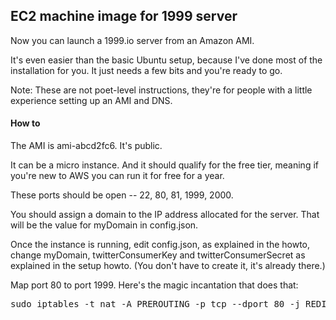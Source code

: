 ## EC2 machine image for 1999 server

Now you can launch a 1999.io server from an Amazon AMI. 

It's even easier than the basic Ubuntu setup, because I've done most of the installation for you. It just needs a few bits and you're ready to go.

Note: These are not poet-level instructions, they're for people with a little experience setting up an AMI and DNS. 

#### How to

The AMI is ami-abcd2fc6. It's public. 

It can be a micro instance. And it should qualify for the free tier, meaning if you're new to AWS you can run it for free for a year.

These ports should be open -- 22, 80, 81, 1999, 2000.

You should assign a domain to the IP address allocated for the server. That will be the value for myDomain in config.json.

Once the instance is running, edit config.json, as explained in the howto, change myDomain, twitterConsumerKey and twitterConsumerSecret as explained in the setup howto. (You don't have to create it, it's already there.)

Map port 80 to port 1999. Here's the magic incantation that does that: 

<pre>sudo iptables -t nat -A PREROUTING -p tcp --dport 80 -j REDIRECT --to-port 1999</pre>


